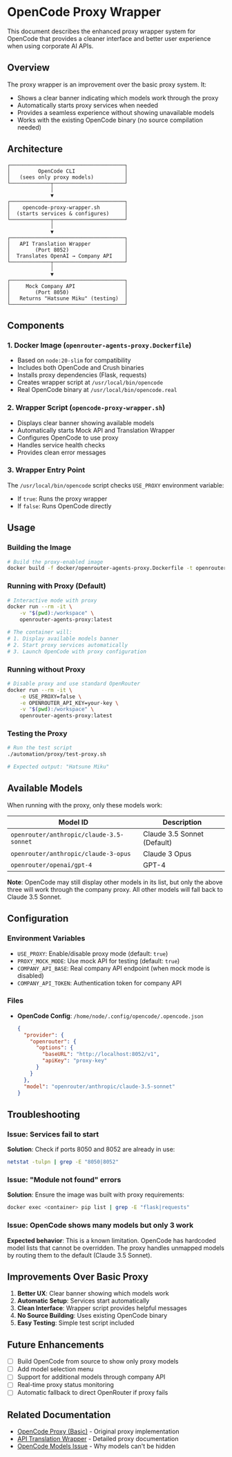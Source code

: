 # OpenCode Proxy Wrapper

This document describes the enhanced proxy wrapper system for OpenCode that provides a cleaner interface and better user experience when using corporate AI APIs.

## Overview

The proxy wrapper is an improvement over the basic proxy system. It:
- Shows a clear banner indicating which models work through the proxy
- Automatically starts proxy services when needed
- Provides a seamless experience without showing unavailable models
- Works with the existing OpenCode binary (no source compilation needed)

## Architecture

```
┌─────────────────────────────────────┐
│         OpenCode CLI                │
│   (sees only proxy models)          │
└─────────────┬───────────────────────┘
              │
              ▼
┌─────────────────────────────────────┐
│    opencode-proxy-wrapper.sh        │
│  (starts services & configures)     │
└─────────────┬───────────────────────┘
              │
              ▼
┌─────────────────────────────────────┐
│   API Translation Wrapper           │
│        (Port 8052)                  │
│  Translates OpenAI → Company API    │
└─────────────┬───────────────────────┘
              │
              ▼
┌─────────────────────────────────────┐
│     Mock Company API                │
│        (Port 8050)                  │
│   Returns "Hatsune Miku" (testing)  │
└─────────────────────────────────────┘
```

## Components

### 1. Docker Image (`openrouter-agents-proxy.Dockerfile`)
- Based on `node:20-slim` for compatibility
- Includes both OpenCode and Crush binaries
- Installs proxy dependencies (Flask, requests)
- Creates wrapper script at `/usr/local/bin/opencode`
- Real OpenCode binary at `/usr/local/bin/opencode.real`

### 2. Wrapper Script (`opencode-proxy-wrapper.sh`)
- Displays clear banner showing available models
- Automatically starts Mock API and Translation Wrapper
- Configures OpenCode to use proxy
- Handles service health checks
- Provides clean error messages

### 3. Wrapper Entry Point
The `/usr/local/bin/opencode` script checks `USE_PROXY` environment variable:
- If `true`: Runs the proxy wrapper
- If `false`: Runs OpenCode directly

## Usage

### Building the Image

```bash
# Build the proxy-enabled image
docker build -f docker/openrouter-agents-proxy.Dockerfile -t openrouter-agents-proxy:latest .
```

### Running with Proxy (Default)

```bash
# Interactive mode with proxy
docker run --rm -it \
    -v "$(pwd):/workspace" \
    openrouter-agents-proxy:latest

# The container will:
# 1. Display available models banner
# 2. Start proxy services automatically
# 3. Launch OpenCode with proxy configuration
```

### Running without Proxy

```bash
# Disable proxy and use standard OpenRouter
docker run --rm -it \
    -e USE_PROXY=false \
    -e OPENROUTER_API_KEY=your-key \
    -v "$(pwd):/workspace" \
    openrouter-agents-proxy:latest
```

### Testing the Proxy

```bash
# Run the test script
./automation/proxy/test-proxy.sh

# Expected output: "Hatsune Miku"
```

## Available Models

When running with the proxy, only these models work:

| Model ID | Description |
|----------|-------------|
| `openrouter/anthropic/claude-3.5-sonnet` | Claude 3.5 Sonnet (Default) |
| `openrouter/anthropic/claude-3-opus` | Claude 3 Opus |
| `openrouter/openai/gpt-4` | GPT-4 |

**Note**: OpenCode may still display other models in its list, but only the above three will work through the company proxy. All other models will fall back to Claude 3.5 Sonnet.

## Configuration

### Environment Variables

- `USE_PROXY`: Enable/disable proxy mode (default: `true`)
- `PROXY_MOCK_MODE`: Use mock API for testing (default: `true`)
- `COMPANY_API_BASE`: Real company API endpoint (when mock mode is disabled)
- `COMPANY_API_TOKEN`: Authentication token for company API

### Files

- **OpenCode Config**: `/home/node/.config/opencode/.opencode.json`
  ```json
  {
    "provider": {
      "openrouter": {
        "options": {
          "baseURL": "http://localhost:8052/v1",
          "apiKey": "proxy-key"
        }
      }
    },
    "model": "openrouter/anthropic/claude-3.5-sonnet"
  }
  ```

## Troubleshooting

### Issue: Services fail to start

**Solution**: Check if ports 8050 and 8052 are already in use:
```bash
netstat -tulpn | grep -E "8050|8052"
```

### Issue: "Module not found" errors

**Solution**: Ensure the image was built with proxy requirements:
```bash
docker exec <container> pip list | grep -E "flask|requests"
```

### Issue: OpenCode shows many models but only 3 work

**Expected behavior**: This is a known limitation. OpenCode has hardcoded model lists that cannot be overridden. The proxy handles unmapped models by routing them to the default (Claude 3.5 Sonnet).

## Improvements Over Basic Proxy

1. **Better UX**: Clear banner showing which models work
2. **Automatic Setup**: Services start automatically
3. **Clean Interface**: Wrapper script provides helpful messages
4. **No Source Building**: Uses existing OpenCode binary
5. **Easy Testing**: Simple test script included

## Future Enhancements

- [ ] Build OpenCode from source to show only proxy models
- [ ] Add model selection menu
- [ ] Support for additional models through company API
- [ ] Real-time proxy status monitoring
- [ ] Automatic fallback to direct OpenRouter if proxy fails

## Related Documentation

- [OpenCode Proxy (Basic)](opencode-proxy.md) - Original proxy implementation
- [API Translation Wrapper](../../automation/proxy/README.md) - Detailed proxy documentation
- [OpenCode Models Issue](../../automation/proxy/OPENCODE_MODELS_ISSUE.md) - Why models can't be hidden

